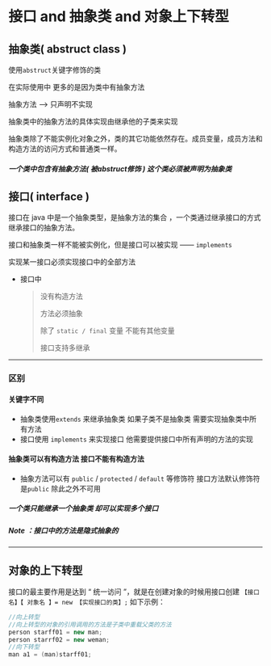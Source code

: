 # 接口 and 抽象类 and 对象上下转型

## 抽象类( abstruct class )

使用`abstruct`关键字修饰的类 

在实际使用中  更多的是因为类中有抽象方法

抽象方法 ——> 只声明不实现

抽象类中的抽象方法的具体实现由继承他的子类来实现

抽象类除了不能实例化对象之外，类的其它功能依然存在。成员变量，成员方法和构造方法的访问方式和普通类一样。

##### 一个类中包含有抽象方法( 被abstruct修饰 )  这个类必须被声明为抽象类



## 接口( interface )



接口在 java 中是一个抽象类型，是抽象方法的集合 ，一个类通过继承接口的方式继承接口的抽象方法。 

接口和抽象类一样不能被实例化，但是接口可以被实现 —— `implements`

实现某一接口必须实现接口中的全部方法

- 接口中

  > 没有构造方法
  >
  > 方法必须抽象
  >
  > 除了 `static / final` 变量 不能有其他变量
  >
  > 接口支持多继承 

---

### 区别
####  关键字不同
  - 抽象类使用`extends` 来继承抽象类  如果子类不是抽象类  需要实现抽象类中所有方法	
  - 接口使用 `implements` 来实现接口 他需要提供接口中所有声明的方法的实现
#### 抽象类可以有构造方法  接口不能有构造方法
- 抽象方法可以有 `public` / `protected` / `default` 等修饰符 接口方法默认修饰符是`public` 除此之外不可用
##### 一个类只能继承一个抽象类  却可以实现多个接口
##### Note ：接口中的方法是隐式抽象的

---

## 对象的上下转型

接口的最主要作用是达到 “ 统一访问 ”，就是在创建对象的时候用接口创建
`【接口名】【 对象名 】= new 【实现接口的类】;`
如下示例：
```java
//向上转型
//向上转型的对象的引用调用的方法是子类中重载父类的方法
person starff01 = new man;
person starrf02 = new weman;
//向下转型
man a1 = (man)starff01;
```

